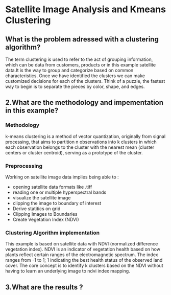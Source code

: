 # Satellite Image Analysis and Kmeans Clustering 

## What is the problem adressed with a clustering algorithm?

The term clustering is used to refer to the act of grouping information, which can be data from customers, products or in this example satellite data.It is the way to group and categorize based on common characteristics. Once we have identified the clusters we can make customized decisions for each of the clusters. 
Think of a puzzle, the fastest way to begin is to separate the pieces by color, shape, and edges.

## 2.What are the methodology and impementation in this example?

### Methodology 
   k-means clustering is a method of vector quantization, originally from signal processing, that aims to partition n observations into k clusters in which each observation belongs to the cluster with the nearest mean (cluster centers or cluster centroid), serving as a prototype of the cluster.

 
### Preprocessing 
   Working on satellite image data implies being able to :
   * opening satellite data formats like .tiff
   * reading one or multiple hyperspectral bands
   * visualize the satellite image
   * clipping the image to boundary of interest
   * Derive statitics on grid 
   * Clipping Images to Boundaries
   * Create Vegetation Index (NDVI)
   

### Clustering Algorithm implementation
  
  This example is based on satellite data with NDVI (normalized difference vegetation index). NDVI is an indicator of vegetation health based on how plants reflect certain ranges of the electromagnetic spectrum. The index ranges from -1 to 1; 1 indicating the best health status of the observed land cover.
  The core concept is to identify k clusters based on the NDVI without having to learn an underlying image to ndvi index mapping. 
  
## 3.What are the results ?


<!---
### 1. Open satellite imagery in Python 
### 2. Read Satellite Image bands
### 3. Visualize Images
Visualising Band 3 (For code please refer to the attached jpynb):
![2021-07-19_17h50_15](https://user-images.githubusercontent.com/62526508/126189294-8653949d-36fa-4971-90f2-5cc7c93146f6.png)

### 4. Numpy Array Manipulations
### 5. Clipping Images to Boundaries
### 6: Create Vegetation Index (NDVI)
### 7: Derive statitics 
### 8: Clustering with KMeans algorithm
The clustering model generates the following map (For code please refer to the attached jpynb):
![2021-07-19_17h45_56](https://user-images.githubusercontent.com/62526508/126188673-4e16ec3a-1303-4b12-b3ba-30192c9081f1.png)
*/


-->
